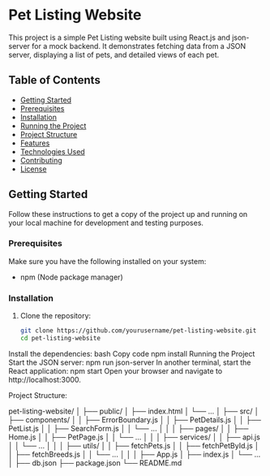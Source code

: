 # Pet Listing Website

This project is a simple Pet Listing website built using React.js and json-server for a mock backend. It demonstrates fetching data from a JSON server, displaying a list of pets, and detailed views of each pet.

## Table of Contents

- [Getting Started](#getting-started)
- [Prerequisites](#prerequisites)
- [Installation](#installation)
- [Running the Project](#running-the-project)
- [Project Structure](#project-structure)
- [Features](#features)
- [Technologies Used](#technologies-used)
- [Contributing](#contributing)
- [License](#license)

## Getting Started

Follow these instructions to get a copy of the project up and running on your local machine for development and testing purposes.

### Prerequisites

Make sure you have the following installed on your system:

- npm (Node package manager)

### Installation

1. Clone the repository:
   ```bash
   git clone https://github.com/yourusername/pet-listing-website.git
   cd pet-listing-website
Install the dependencies:
bash
Copy code
npm install
Running the Project
Start the JSON server:
    npm run json-server
In another terminal, start the React application: 
    npm start
Open your browser and navigate to http://localhost:3000.

Project Structure:

pet-listing-website/
│
├── public/
│   ├── index.html
│   └── ...
│
├── src/
│   ├── components/
│   │   ├── ErrorBoundary.js
│   │   ├── PetDetails.js
│   │   ├── PetList.js
│   │   ├── SearchForm.js
│   │   └── ...
│   │
│   ├── pages/
│   │   ├── Home.js
│   │   ├── PetPage.js
│   │   └── ...
│   │
│   ├── services/
│   │   ├── api.js
│   │   └── ...
│   │
│   ├── utils/
│   │   ├── fetchPets.js
│   │   ├── fetchPetById.js
│   │   ├── fetchBreeds.js
│   │   └── ...
│   │
│   ├── App.js
│   ├── index.js
│   └── ...
│
├── db.json
├── package.json
└── README.md
